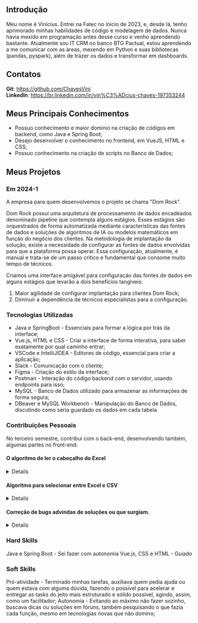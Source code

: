 ## Introdução

Meu nome é Vinícius. Entrei na Fatec no ínicio de 2023, e, desde lá, tenho aprimorado minhas habilidades de código e modelagem de dados. Nunca havia mexido em programação antes desse curso e venho aprendendo bastante. Atualmente sou IT CRM no banco BTG Pactual, estou aprendendo a me comunicar com as àreas, mexendo em Python e suas bibliotecas (pandas, pyspark), além de trazer os dados e transformar em dashboards.

## Contatos

**Git**: https://github.com/ChavesVini
<br>
**LinkedIn**: https://br.linkedin.com/in/vin%C3%ADcius-chaves-197353244

## Meus Principais Conhecimentos
- Possuo conhecimento e maior dominio na criação de códigos em backend, como Java e Spring Boot;
- Desejo desenvolver o conhecimento no frontend, em VueJS, HTML e CSS;
- Possuo conhecimento na criação de scripts no Banco de Dados;

## Meus Projetos

### Em 2024-1
  A empresa para quem desenvolvemos o projeto se chama "Dom Rock". 
  
  Dom Rock possui uma arquitetura de processamento de dados encadeados denominado pipeline que contempla alguns estágios. Esses estágios são orquestrados de forma automatizada mediante características das fontes de dados e soluções de algoritmos de IA ou modelos matemáticos em função do negócio dos clientes. Na metodologia de implantação da solução, existe a 
necessidade de configurar as fontes de dados envolvidas para que a plataforma possa operar. Essa configuração, atualmente, é manual e trata-se de um passo crítico e fundamental que consome muito tempo de técnicos.  

  Criamos uma interface amigável para configuração das fontes de dados em alguns estágios que levarão a dois benefícios tangíveis:  
  
1) Maior agilidade de configurar implantação para clientes Dom Rock;
2) Diminuir a dependência de técnicos especialistas para a configuração.

### Tecnologias Utilizadas
-	Java e SpringBoot - Essenciais para formar a lógica por trás da interface;
-	Vue.js, HTML e CSS - Criar a interface de forma interativa, para saber exatamente por qual caminho entrar;
-	VSCode e IntelliJIDEA - Editores de código, essencial para criar a aplicação;
-	Slack - Comunicação com o cliente;
-	Figma - Criação do estilo da interface;
-	Postman - Interação do código backend com o servidor, usando endpoints para isso;
-	MySQL - Banco de Dados utilizado para armazenar as informações de forma segura;
-	DBeaver e MySQL Workbench - Manipulação do Banco de Dados, discutindo como seria guardado os dados em cada tabela 

### Contribuições Pessoais
No terceiro semestre, contribui com o back-end, desenvolvendo também, algumas partes no front-end:

#### O algoritmo de ler o cabeçalho do Excel

<details>
  Montei o algoritmo mais importante do projeto, para ler um arquivo Excel de sua escolha, e meu algoritmo ia ler e retornar os nomes dos cabeçalhos. 
  Foi reciclado um pedaço de um código do segundo semestre (2023-2) para trazer os cabeçalhos e o conteúdo dentro do CSV, fazendo uma lógica para trazer apenas os cabeçalhos, fazendo o mesmo para ler arquivos Excel (XLSX, XLSM, etc). Não foi tão dificil de desenvolver, mas gostaria que fosse um pouco mais desafiador, até porque foi só incrementar mais algumas linhas e saiu funcionando tranquilamente.
</details>
  
#### Algoritmo para selecionar entre Excel e CSV

<details>
  Consistia em, quando escrevesse o tipo do Excel, ele selecionaria qual tipo de “leitor” iria processar o arquivo, sendo “CSV” para arquivos CSV e “Excel” para arquivos tipo Excel (XLSX, XLS, XLSB, etc...);
  Foi um dos códigos mais trabalhosos que tive que fazer, por conta de todas as validações, fazer as rotas do front e back foi um verdadeiro desafio.
</details>

#### Correção de bugs advindas de soluções ou que surgiam.

<details>
  Alguns bugs que apareciam ou notavam no projeto, atuei para inibir e se certificar de que não haveria mais bugs na solução desenvolvida. No backend, atuei consertando problemas de lógicas incorretas ou códigos quebrados.
  No backend foi bem mais fácil do que no frontend, já que tive mais contato com a parte do backend. O frontend foi puramente pesquisa e implementação, foi bem complicado de inicio, mas depois acabei notando que era igual ao que já havia implementado, agora em outra linguagem. Mesmo com as semelhanças do Java e JavaScript, foi dificil se adaptar a esse novo "estilo" de codar.
  Por mais que tivesse mais focado em backend, ajudei também as pessoas do front para desenvolverem suas soluções, baseado nos exemplos nos códigos já feitos e em fóruns da internet, acabei entendendo o básico que ajudou a completar o projeto. 
</details>

### Hard Skills
Java e Spring Boot - Sei fazer com autonomia
Vue.js, CSS e HTML - Guiado

### Soft Skills

Pró-atividade - Terminado minhas tarefas, auxiliava quem pedia ajuda ou quem estava com alguma dúvida, fazendo o possivel para acelerar e entregar as tasks do jeito mais estruturado e sólido possivel, agindo, assim, como um facilitador;
Autonomia - Evitando ao máximo não fazer sozinho, buscava dicas ou soluções em fóruns, também pesquisando o que fazia cada função, mesmo em tecnologias novas que não domino;
